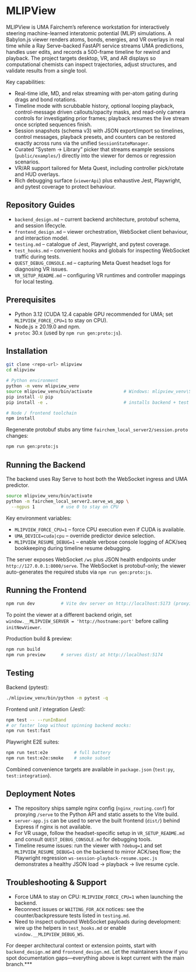 # MLIPView

MLIPView is UMA Fairchem’s reference workstation for interactively steering machine-learned interatomic potential (MLIP) simulations. A Babylon.js viewer renders atoms, bonds, energies, and VR overlays in real time while a Ray Serve–backed FastAPI service streams UMA predictions, handles user edits, and records a 500-frame timeline for rewind and playback. The project targets desktop, VR, and AR displays so computational chemists can inspect trajectories, adjust structures, and validate results from a single tool.

Key capabilities:
- Real-time idle, MD, and relax streaming with per-atom gating during drags and bond rotations.
- Timeline mode with scrubbable history, optional looping playback, control-message driven callouts/opacity masks, and read-only camera controls for investigating prior frames; playback resumes the live stream once scripted sequences finish.
- Session snapshots (schema v3) with JSON export/import so timelines, control messages, playback presets, and counters can be restored exactly across runs via the unified `SessionStateManager`.
- Curated “System → Library” picker that streams example sessions (`public/examples/`) directly into the viewer for demos or regression scenarios.
- VR/AR support tailored for Meta Quest, including controller pick/rotate and HUD overlays.
- Rich debugging surface (`viewerApi`) plus exhaustive Jest, Playwright, and pytest coverage to protect behaviour.

## Repository Guides

- `backend_design.md` – current backend architecture, protobuf schema, and session lifecycle.
- `frontend_design.md` – viewer orchestration, WebSocket client behaviour, and interaction model.
- `testing.md` – catalogue of Jest, Playwright, and pytest coverage.
- `test_hooks.md` – convenient hooks and globals for inspecting WebSocket traffic during tests.
- `QUEST_DEBUG_CONSOLE.md` – capturing Meta Quest headset logs for diagnosing VR issues.
- `VR_SETUP_README.md` – configuring VR runtimes and controller mappings for local testing.

## Prerequisites

- Python 3.12 (CUDA 12.4 capable GPU recommended for UMA; set `MLIPVIEW_FORCE_CPU=1` to stay on CPU).
- Node.js ≥ 20.19.0 and npm.
- `protoc` 30.x (used by `npm run gen:proto:js`).

## Installation

```bash
git clone <repo-url> mlipview
cd mlipview

# Python environment
python -m venv mlipview_venv
source mlipview_venv/bin/activate            # Windows: mlipview_venv\Scripts\activate
pip install -U pip
pip install -e .                             # installs backend + test dependencies from pyproject.toml

# Node / frontend toolchain
npm install
```

Regenerate protobuf stubs any time `fairchem_local_server2/session.proto` changes:

```bash
npm run gen:proto:js
```

## Running the Backend

The backend uses Ray Serve to host both the WebSocket ingress and UMA predictor.

```bash
source mlipview_venv/bin/activate
python -m fairchem_local_server2.serve_ws_app \
  --ngpus 1          # use 0 to stay on CPU
```

Key environment variables:

- `MLIPVIEW_FORCE_CPU=1` – force CPU execution even if CUDA is available.
- `UMA_DEVICE=cuda|cpu` – override predictor device selection.
- `MLIPVIEW_RESUME_DEBUG=1` – enable verbose console logging of ACK/seq bookkeeping during timeline resume debugging.

The server exposes WebSocket `/ws` plus JSON health endpoints under `http://127.0.0.1:8000/serve`.
The WebSocket is protobuf-only; the viewer auto-generates the required stubs via `npm run gen:proto:js`.

## Running the Frontend

```bash
npm run dev          # Vite dev server on http://localhost:5173 (proxying backend ws/http)
```

To point the viewer at a different backend origin, set `window.__MLIPVIEW_SERVER = 'http://hostname:port'` before calling `initNewViewer`.

Production build & preview:

```bash
npm run build
npm run preview      # serves dist/ at http://localhost:5174
```

## Testing

Backend (pytest):

```bash
./mlipview_venv/bin/python -m pytest -q
```

Frontend unit / integration (Jest):

```bash
npm test -- --runInBand
# or faster loop without spinning backend mocks:
npm run test:fast
```

Playwright E2E suites:

```bash
npm run test:e2e          # full battery
npm run test:e2e:smoke    # smoke subset
```

Combined convenience targets are available in `package.json` (`test:py`, `test:integration`).

## Deployment Notes

- The repository ships sample nginx config (`nginx_routing.conf`) for proxying `/serve` to the Python API and static assets to the Vite build.
- `server-app.js` can be used to serve the built frontend (`dist/`) behind Express if nginx is not available.
- For VR usage, follow the headset-specific setup in `VR_SETUP_README.md` and consult `QUEST_DEBUG_CONSOLE.md` for debugging tools.
- Timeline resume issues: run the viewer with `?debug=1` and set `MLIPVIEW_RESUME_DEBUG=1` on the backend to mirror ACK/seq flow; the Playwright regression `ws-session-playback-resume.spec.js` demonstrates a healthy JSON load → playback → live resume cycle.

## Troubleshooting & Support

- Force UMA to stay on CPU: `MLIPVIEW_FORCE_CPU=1` when launching the backend.
- Reconnect issues or `WAITING_FOR_ACK` notices: see the counter/backpressure tests listed in `testing.md`.
- Need to inspect outbound WebSocket payloads during development: wire up the helpers in `test_hooks.md` or enable `window.__MLIPVIEW_DEBUG_WS`.

For deeper architectural context or extension points, start with `backend_design.md` and `frontend_design.md`. Let the maintainers know if you spot documentation gaps—everything above is kept current with the main branch.***
